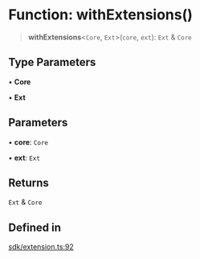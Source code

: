 # Function: withExtensions()

> **withExtensions**\<`Core`, `Ext`\>(`core`, `ext`): `Ext` & `Core`

## Type Parameters

• **Core**

• **Ext**

## Parameters

• **core**: `Core`

• **ext**: `Ext`

## Returns

`Ext` & `Core`

## Defined in

[sdk/extension.ts:92](https://github.com/andreisergiu98/baeta/blob/e352a1ec749c5b23df693f5f8373ac0b75347349/packages/core/sdk/extension.ts#L92)
